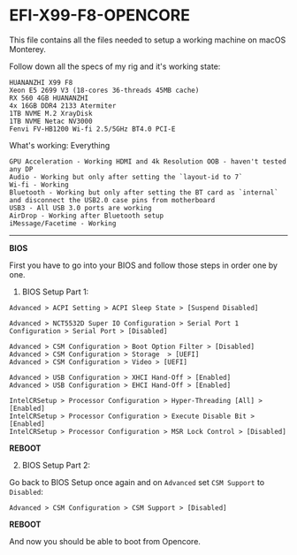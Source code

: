 # EFI-X99-F8-OPENCORE
This file contains all the files needed to setup a working machine on macOS Monterey.

Follow down all the specs of my rig and it's working state:

```
HUANANZHI X99 F8
Xeon E5 2699 V3 (18-cores 36-threads 45MB cache)
RX 560 4GB HUANANZHI
4x 16GB DDR4 2133 Atermiter
1TB NVME M.2 XrayDisk
1TB NVME Netac NV3000
Fenvi FV-HB1200 Wi-fi 2.5/5GHz BT4.0 PCI-E
```

What's working: Everything
```
GPU Acceleration - Working HDMI and 4k Resolution OOB - haven't tested any DP
Audio - Working but only after setting the `layout-id to 7`
Wi-fi - Working
Bluetooth - Working but only after setting the BT card as `internal` and disconnect the USB2.0 case pins from motherboard
USB3 - All USB 3.0 ports are working
AirDrop - Working after Bluetooth setup
iMessage/Facetime - Working
```

---

**BIOS**

First you have to go into your BIOS and follow those steps in order one by one.

1. BIOS Setup Part 1:
```
Advanced > ACPI Setting > ACPI Sleep State > [Suspend Disabled]

Advanced > NCT5532D Super IO Configuration > Serial Port 1 Configuration > Serial Port > [Disabled]

Advanced > CSM Configuration > Boot Option Filter > [Disabled]
Advanced > CSM Configuration > Storage  > [UEFI]
Advanced > CSM Configuration > Video > [UEFI]

Advanced > USB Configuration > XHCI Hand-Off > [Enabled]
Advanced > USB Configuration > EHCI Hand-Off > [Enabled]

IntelCRSetup > Processor Configuration > Hyper-Threading [All] > [Enabled]
IntelCRSetup > Processor Configuration > Execute Disable Bit > [Enabled]
IntelCRSetup > Processor Configuration > MSR Lock Control > [Disabled]
```
**REBOOT**

2. BIOS Setup Part 2:  
  
Go back to BIOS Setup once again and on `Advanced` set `CSM Support` to `Disabled`:

```
Advanced > CSM Configuration > CSM Support > [Disabled]
```

****REBOOT****

And now you should be able to boot from Opencore.

